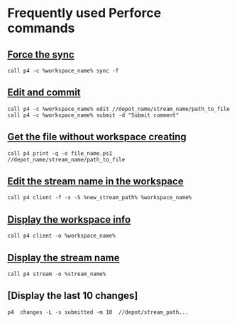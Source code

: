 # Frequently used Perforce commands

## [Force the sync](https://www.perforce.com/manuals/v15.1/cmdref/p4_sync.html)
```
call p4 -c %workspace_name% sync -f
```
## [Edit and commit](https://www.perforce.com/manuals/v15.1/cmdref/p4_edit.html)
```
call p4 -c %workspace_name% edit //depot_name/stream_name/path_to_file
call p4 -c %workspace_name% submit -d "Submit comment"
```
## [Get the file without workspace creating](https://www.perforce.com/manuals/v15.1/cmdref/p4_print.html)
```
call p4 print -q -o file_name.ps1 //depot_name/stream_name/path_to_file
```
## [Edit the stream name in the workspace](https://www.perforce.com/manuals/v15.1/cmdref/p4_client.html)
```
call p4 client -f -s -S %new_stream_path% %workspace_name%
```
## [Display the workspace info](https://www.perforce.com/manuals/v15.1/cmdref/p4_client.html)
```
call p4 client -o %workspace_name%
```
## [Display the stream name](https://www.perforce.com/manuals/v15.1/cmdref/p4_stream.html)
```
call p4 stream -o %stream_name%
```
## [Display the last 10 changes]
```
p4  changes -L -s submitted -m 10  //depot/stream_path...
```
